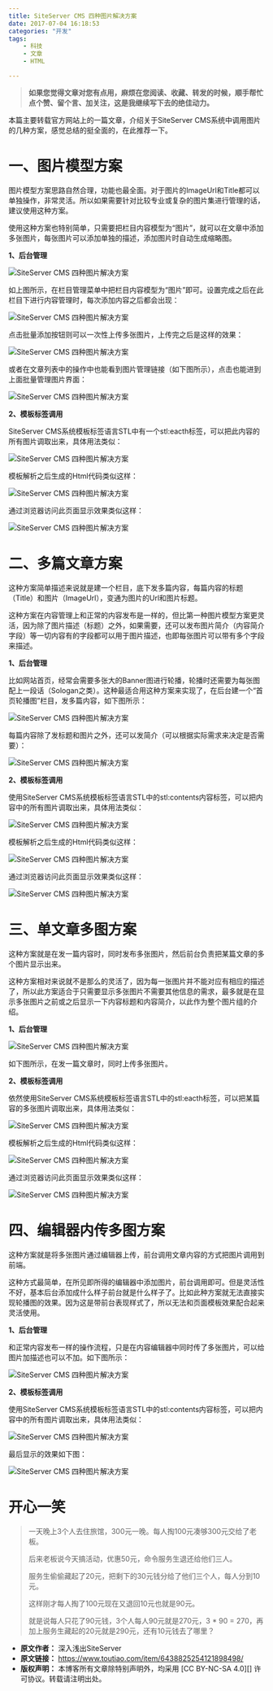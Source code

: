 ```yaml
---
title: SiteServer CMS 四种图片解决方案
date: 2017-07-04 16:18:53
categories: "开发"
tags:
	- 科技
	- 文章
	- HTML

---
```


> **如果您觉得文章对您有点用，麻烦在您阅读、收藏、转发的时候，顺手帮忙点个赞、留个言、加关注，这是我继续写下去的绝佳动力。**

本篇主要转载官方网站上的一篇文章，介绍关于SiteServer CMS系统中调用图片的几种方案，感觉总结的挺全面的，在此推荐一下。

# 一、图片模型方案 #

图片模型方案思路自然合理，功能也最全面。对于图片的ImageUrl和Title都可以单独操作，非常灵活。所以如果需要针对比较专业或复杂的图片集进行管理的话，建议使用这种方案。

使用这种方案也特别简单，只需要把栏目内容模型为“图片”，就可以在文章中添加多张图片，每张图片可以添加单独的描述，添加图片时自动生成缩略图。

**1、后台管理**

![SiteServer CMS 四种图片解决方案][SiteServer CMS]

如上图所示，在栏目管理菜单中把栏目内容模型为“图片”即可。设置完成之后在此栏目下进行内容管理时，每次添加内容之后都会出现：

![SiteServer CMS 四种图片解决方案][SiteServer CMS 1]

点击批量添加按钮则可以一次性上传多张图片，上传完之后是这样的效果：

![SiteServer CMS 四种图片解决方案][SiteServer CMS 2]

或者在文章列表中的操作中也能看到图片管理链接（如下图所示），点击也能进到上面批量管理图片界面：

![SiteServer CMS 四种图片解决方案][SiteServer CMS 3]

**2、模板标签调用**

SiteServer CMS系统模板标签语言STL中有一个stl:eacth标签，可以把此内容的所有图片调取出来，具体用法类似：

![SiteServer CMS 四种图片解决方案][SiteServer CMS 4]

模板解析之后生成的Html代码类似这样：

![SiteServer CMS 四种图片解决方案][SiteServer CMS 5]

通过浏览器访问此页面显示效果类似这样：

![SiteServer CMS 四种图片解决方案][SiteServer CMS 6]

# 二、多篇文章方案 #

这种方案简单描述来说就是建一个栏目，底下发多篇内容，每篇内容的标题（Title）和图片（ImageUrl），变通为图片的Url和图片标题。

这种方案在内容管理上和正常的内容发布是一样的，但比第一种图片模型方案更灵活，因为除了图片描述（标题）之外，如果需要，还可以发布图片简介（内容简介字段）等一切内容有的字段都可以用于图片描述，也即每张图片可以带有多个字段来描述。

**1、后台管理**

比如网站首页，经常会需要多张大的Banner图进行轮播，轮播时还需要为每张图配上一段话（Sologan之类）。这种最适合用这种方案来实现了，在后台建一个“首页轮播图”栏目，发多篇内容，如下图所示：

![SiteServer CMS 四种图片解决方案][SiteServer CMS 7]

每篇内容除了发标题和图片之外，还可以发简介（可以根据实际需求来决定是否需要）：

![SiteServer CMS 四种图片解决方案][SiteServer CMS 8]

**2、模板标签调用**

使用SiteServer CMS系统模板标签语言STL中的stl:contents内容标签，可以把内容中的所有图片调取出来，具体用法类似：

![SiteServer CMS 四种图片解决方案][SiteServer CMS 9]

模板解析之后生成的Html代码类似这样：

![SiteServer CMS 四种图片解决方案][SiteServer CMS 10]

通过浏览器访问此页面显示效果类似这样：

![SiteServer CMS 四种图片解决方案][SiteServer CMS 11]

# 三、单文章多图方案 #

这种方案就是在发一篇内容时，同时发布多张图片，然后前台负责把某篇文章的多个图片显示出来。

这种方案相对来说就不是那么的灵活了，因为每一张图片并不能对应有相应的描述了，所以此方案适合于只需要显示多张图片不需要其他信息的需求，最多就是在显示多张图片之前或之后显示一下内容标题和内容简介，以此作为整个图片组的介绍。

**1、后台管理**

![SiteServer CMS 四种图片解决方案][SiteServer CMS 12]

如下图所示，在发一篇文章时，同时上传多张图片。

**2、模板标签调用**

依然使用SiteServer CMS系统模板标签语言STL中的stl:eacth标签，可以把某篇容的多张图片调取出来，具体用法类似：

![SiteServer CMS 四种图片解决方案][SiteServer CMS 13]

模板解析之后生成的Html代码类似这样：

![SiteServer CMS 四种图片解决方案][SiteServer CMS 14]

通过浏览器访问此页面显示效果类似这样：

![SiteServer CMS 四种图片解决方案][SiteServer CMS 15]

# 四、编辑器内传多图方案 #

这种方案就是将多张图片通过编辑器上传，前台调用文章内容的方式把图片调用到前端。

这种方式最简单，在所见即所得的编辑器中添加图片，前台调用即可。但是灵活性不好，基本后台添加成什么样子前台就是什么样子了。比如此种方案就无法直接实现轮播图的效果。因为这是带前台表现样式了，所以无法和页面模板效果配合起来灵活使用。

**1、后台管理**

和正常内容发布一样的操作流程，只是在内容编辑器中同时传了多张图片，可以给图片加描述也可以不加。如下图所示：

![SiteServer CMS 四种图片解决方案][SiteServer CMS 16]

**2、模板标签调用**

使用SiteServer CMS系统模板标签语言STL中的stl:contents内容标签，可以把内容中的所有图片调取出来，具体用法类似：

![SiteServer CMS 四种图片解决方案][SiteServer CMS 17]

最后显示的效果如下图：

![SiteServer CMS 四种图片解决方案][SiteServer CMS 18]

# 开心一笑 #

> 一天晚上3个人去住旅馆，300元一晚。每人掏100元凑够300元交给了老板。
> 
> 后来老板说今天搞活动，优惠50元，命令服务生退还给他们三人。
> 
> 服务生偷偷藏起了20元，把剩下的30元钱分给了他们三个人，每人分到10元。
> 
> 这样刚才每人掏了100元现在又退回10元也就是90元。
> 
> 就是说每人只花了90元钱，3个人每人90元就是270元，3 \* 90 = 270，再加上服务生藏起的20元就是290元，还有10元钱去了哪里？


[SiteServer CMS]: static/resources/crawler/ZZYQ-6NAM-YJZU.jpg
[SiteServer CMS 1]: static/resources/crawler/E2QZ-ZUY6-BVIN.jpg
[SiteServer CMS 2]: static/resources/crawler/UURQ-RBMR-RRB2.jpg
[SiteServer CMS 3]: static/resources/crawler/NEUV-AAUR-2UMV.jpg
[SiteServer CMS 4]: static/resources/crawler/YBJ3-AZNY-Y63I.jpg
[SiteServer CMS 5]: static/resources/crawler/EZNR-IFN3-IJBU.jpg
[SiteServer CMS 6]: static/resources/crawler/UU7F-3YJN-MJRF.jpg
[SiteServer CMS 7]: static/resources/crawler/MZNM-JE2I-YQNE.jpg
[SiteServer CMS 8]: static/resources/crawler/YAFZ-RJVI-N7VF.jpg
[SiteServer CMS 9]: static/resources/crawler/MAQQ-6ZIM-NEUR.jpg
[SiteServer CMS 10]: static/resources/crawler/QIJ2-YBIB-EIBR.jpg
[SiteServer CMS 11]: static/resources/crawler/QFYR-AZAJ-6BBF.jpg
[SiteServer CMS 12]: static/resources/crawler/JREY-INNY-EQ7V.jpg
[SiteServer CMS 13]: static/resources/crawler/FYZR-MUFI-IEQZ.jpg
[SiteServer CMS 14]: static/resources/crawler/M7VM-JFJQ-VN3I.jpg
[SiteServer CMS 15]: static/resources/crawler/NQZB-ANQE-VY2I.jpg
[SiteServer CMS 16]: static/resources/crawler/6FNI-UJEZ-ERZY.jpg
[SiteServer CMS 17]: static/resources/crawler/UNEB-R2NU-AQEZ.jpg
[SiteServer CMS 18]: static/resources/crawler/EU77-VIVB-JFUZ.jpg
 *  **原文作者：** 深入浅出SiteServer
 *  **原文链接：** https://www.toutiao.com/item/6438825254121898498/
 *  **版权声明：** 本博客所有文章除特别声明外，均采用 [CC BY-NC-SA 4.0][] 许可协议。转载请注明出处。
